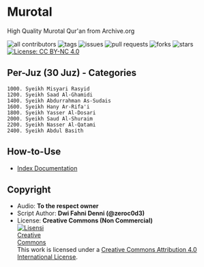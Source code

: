 # Murotal

High Quality Murotal Qur'an from Archive.org

![all contributors](https://img.shields.io/github/contributors/zeroc0d3/murotal)
![tags](https://img.shields.io/github/v/tag/zeroc0d3/murotal?sort=semver)
![issues](https://img.shields.io/github/issues/zeroc0d3/murotal)
![pull requests](https://img.shields.io/github/issues-pr/zeroc0d3/murotal)
![forks](https://img.shields.io/github/forks/zeroc0d3/murotal)
![stars](https://img.shields.io/github/stars/zeroc0d3/murotal)
[![License: CC BY-NC 4.0](https://img.shields.io/badge/License-CC%20BY--NC%204.0-blue.svg)](https://creativecommons.org/licenses/by-nc/4.0/)

## Per-Juz (30 Juz) - Categories

```
1000. Syeikh Misyari Rasyid
1200. Syeikh Saad Al-Ghamidi
1400. Syeikh Abdurrahman As-Sudais
1600. Syeikh Hany Ar-Rifa'i
1800. Syeikh Yasser Al-Dosari
2000. Syeikh Saud Al-Shuraim
2200. Syeikh Nasser Al-Qatami
2400. Syeikh Abdul Basith
```

## How-to-Use

- [Index Documentation](docs/INDEX.md)

## Copyright
- Audio: **To the respect owner**
- Script Author: **Dwi Fahni Denni (@zeroc0d3)**
- License: **Creative Commons (Non Commercial)**
  <br><a rel="license" href="http://creativecommons.org/licenses/by/4.0/"><img alt="Lisensi Creative Commons" style="border-width:0;max-width:100px" src="https://upload.wikimedia.org/wikipedia/commons/thumb/d/d3/Cc_by-nc_icon.svg/1920px-Cc_by-nc_icon.svg.png" /></a><br />This work is licensed under a <a rel="license" href="http://creativecommons.org/licenses/by/4.0/">Creative Commons Attribution 4.0 International License</a>.
